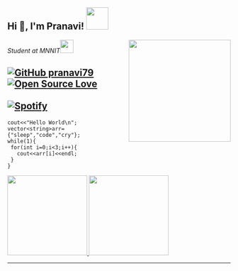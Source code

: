 <h2> Hi 👋, I'm Pranavi! <img src="https://media.giphy.com/media/mGcNjsfWAjY5AEZNw6/giphy.gif" width="50"></h2>
<img align='right' src="https://media.giphy.com/media/ieyl9zmCjO4b4t6qoY/giphy.gif" width="230">
<p><em>Student at MNNIT<img src="https://media.giphy.com/media/fYSnHlufseco8Fh93Z/giphy.gif" width="30"></br>
</em></p>

[![GitHub pranavi79](https://img.shields.io/github/followers/pranavi79?label=follow&style=social)](https://github.com/pranavi79)
[![Open Source Love](https://badges.frapsoft.com/os/v1/open-source.svg?v=102)](https://github.com/pranavi79)
<br>
<br>
[![Spotify](https://novatorem.vercel.app/api/spotify)](https://open.spotify.com/user/omnitenebris)
</br>
---
```
cout<<"Hello World\n";
vector<string>arr={"sleep","code","cry"};
while(1){
 for(int i=0;i<3;i++){
   cout<<arr[i]<<endl;
 }
}
```
<a href="https://github.com/AVS1508">
  <img height="180em" src="https://github-readme-stats.vercel.app/api?username=pranavi79&theme=buefy&show_icons=true" />
  <img height="180em" src="https://github-readme-stats.vercel.app/api/top-langs/?username=pranavi79&langs_count=5&theme=vue" />
</a>

---
